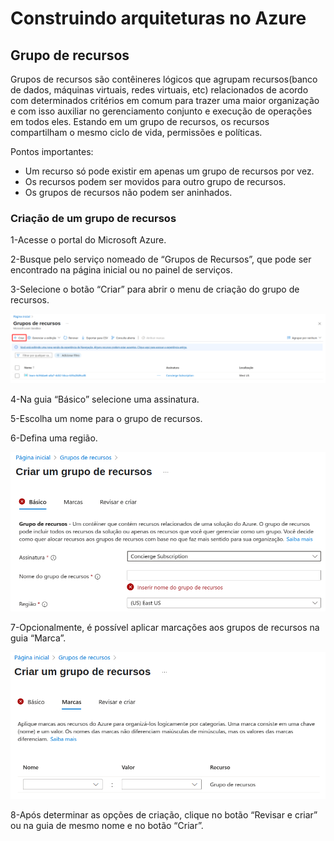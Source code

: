 # Construindo arquiteturas no Azure

## Grupo de recursos

Grupos de recursos são contêineres lógicos que agrupam recursos(banco de dados, máquinas virtuais, redes virtuais, etc) relacionados de acordo com determinados critérios em comum para trazer uma maior organização e com isso auxiliar no gerenciamento conjunto e execução de operações em todos eles. Estando em um grupo de recursos, os recursos compartilham o mesmo ciclo de vida, permissões e políticas.

Pontos importantes:

- Um recurso só pode existir em apenas um grupo de recursos por vez.
- Os recursos podem ser movidos para outro grupo de recursos.
- Os grupos de recursos não podem ser aninhados.

### Criação de um grupo de recursos

1-Acesse o portal do Microsoft Azure.

2-Busque pelo serviço nomeado de “Grupos de Recursos”, que pode ser encontrado na página inicial ou no painel de serviços.

3-Selecione o botão “Criar” para abrir o menu de criação do grupo de recursos.

![botão de iniciar criação do grupo de recursos](images/criar-grupo-recursos-1.png)

4-Na guia “Básico” selecione uma assinatura.

5-Escolha um nome para o grupo de recursos.

6-Defina uma região.

![campos de definição de assinatura, nome e região para um grupo de recursos](images/criar-grupo-recursos-2.png)

7-Opcionalmente, é possível aplicar marcações aos grupos de recursos na guia “Marca”.

![campos de definição de tag para o grupo de recursos](images/criar-grupo-recursos-3.png)

8-Após determinar as opções de criação, clique no botão “Revisar e criar” ou na guia de mesmo nome e no botão “Criar”.
